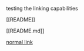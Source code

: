 
testing the linking capabilities

[[README]]

[[README.md]]

[normal link](https://github.com/kuchengrab/md-publishing/blob/main/README.md)
